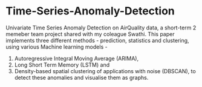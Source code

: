 # Time-Series-Anomaly-Detection
Univariate Time Series Anomaly Detection on AirQuality data, a short-term 2 memeber team project shared with my coleague Swathi.
This paper implements three different methods - prediction, statistics and clustering, using various Machine learning models -
1. Autoregressive Integral Moving Average (ARIMA), 
2. Long Short Term Memory (LSTM) and 
3. Density-based spatial clustering of 
applications with noise (DBSCAN), 
to detect these anomalies and visualise them as graphs.
